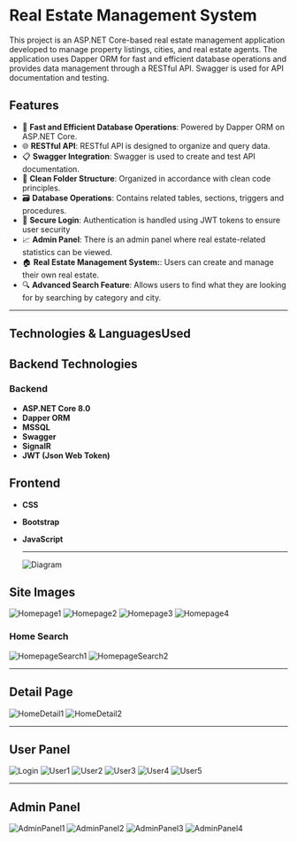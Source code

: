 # Real Estate Management System

This project is an ASP.NET Core-based real estate management application developed to manage property listings, cities, and real estate agents. The application uses Dapper ORM for fast and efficient database operations and provides data management through a RESTful API. Swagger is used for API documentation and testing.

## Features

- 🚀 **Fast and Efficient Database Operations**: Powered by Dapper ORM on ASP.NET Core.
- 🌐 **RESTful API**: RESTful API is designed to organize and query data.
- 📋 **Swagger Integration**: Swagger is used to create and test API documentation.
- 📂 **Clean Folder Structure**: Organized in accordance with clean code principles.
- 🗃️ **Database Operations**: Contains related tables, sections, triggers and procedures.
- 🔐 **Secure Login**: Authentication is handled using JWT tokens to ensure user security
- 📈 **Admin Panel**: There is an admin panel where real estate-related statistics can be viewed.
- 🏠 **Real Estate Management System:**: Users can create and manage their own real estate.
- 🔍 **Advanced Search Feature**: Allows users to find what they are looking for by searching by category and city.
  
<hr>

## Technologies & Languages ​​Used
## Backend Technologies
### Backend
- **ASP.NET Core 8.0**
- **Dapper ORM**
- **MSSQL**
- **Swagger**
- **SignalR**
- **JWT (Json Web Token)**

## Frontend
- **CSS**
- **Bootstrap**
- **JavaScript**
  <hr>
  
  ![Diagram](./assets/Real_Estate_db.png)
  
## Site Images
  ![Homepage1](./assets/HomePage_1.png)
  ![Homepage2](./assets/HomePage_2.png)
  ![Homepage3](./assets/HomePage_3.png)
  ![Homepage4](./assets/HomePage_4.png)
  ### Home Search
  ![HomepageSearch1](./assets/HomePage_Search_1.png)
  ![HomepageSearch2](./assets/HomePage_Search_2.png)
  <hr>
  
## Detail Page   
  ![HomeDetail1](./assets/Home_Detail_1.png)
  ![HomeDetail2](./assets/Home_Detail_2.png)
<hr>

## User Panel 
 ![Login](./assets/Login.png)
 ![User1](./assets/User_1.png)
 ![User2](./assets/User_2.png)
 ![User3](./assets/User_3.png)
 ![User4](./assets/User_4.png)
 ![User5](./assets/User_5.png)
<hr>

## Admin Panel 
  ![AdminPanel1](./assets/Admin_1.png)
  ![AdminPanel2](./assets/Admin_3.png)
  ![AdminPanel3](./assets/Admin_2.png)
  ![AdminPanel4](./assets/Admin_4.png)
